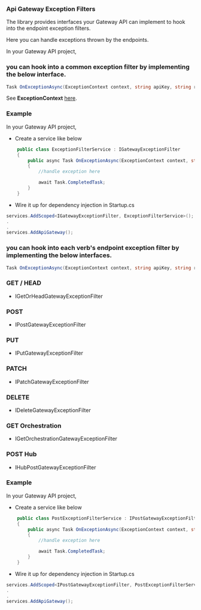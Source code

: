 ### Api Gateway Exception Filters

The library provides interfaces your Gateway API can implement to hook into the endpoint exception filters.

Here you can handle exceptions thrown by the endpoints.

In your Gateway API project,

### you can hook into a common exception filter by implementing the below interface.

```C#
Task OnExceptionAsync(ExceptionContext context, string apiKey, string routeKey, string verb);
```

See **ExceptionContext** [here](https://docs.microsoft.com/en-us/dotnet/api/microsoft.aspnetcore.mvc.filters.exceptioncontext?view=aspnetcore-6.0).

### Example

In your Gateway API project,

*	Create a service like below

```C#
    public class ExceptionFilterService : IGatewayExceptionFilter
    {
        public async Task OnExceptionAsync(ExceptionContext context, string apiKey, string routeKey, string verb)
        {
            //handle exception here

            await Task.CompletedTask;
        }
    }
```

*	Wire it up for dependency injection in Startup.cs

```C#
services.AddScoped<IGatewayExceptionFilter, ExceptionFilterService>();
.
.
services.AddApiGateway();
```

### you can hook into each verb's endpoint exception filter by implementing the below interfaces.

```C#
Task OnExceptionAsync(ExceptionContext context, string apiKey, string routeKey);
```

### GET / HEAD

*	IGetOrHeadGatewayExceptionFilter

### POST

*	IPostGatewayExceptionFilter

### PUT

*	IPutGatewayExceptionFilter

### PATCH

*	IPatchGatewayExceptionFilter

### DELETE

*	IDeleteGatewayExceptionFilter

### GET Orchestration

*	IGetOrchestrationGatewayExceptionFilter

### POST Hub

*	IHubPostGatewayExceptionFilter


### Example

In your Gateway API project,

*	Create a service like below

```C#
    public class PostExceptionFilterService : IPostGatewayExceptionFilter
    {
        public async Task OnExceptionAsync(ExceptionContext context, string apiKey, string routeKey)
        {
            //handle exception here

            await Task.CompletedTask;
        }
    }
```

*	Wire it up for dependency injection in Startup.cs

```C#
services.AddScoped<IPostGatewayExceptionFilter, PostExceptionFilterService>();
.
.
services.AddApiGateway();
```
